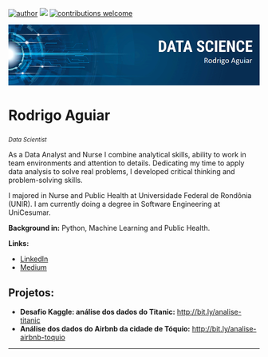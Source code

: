[![author](https://img.shields.io/badge/author-mr--rodd-red.svg)](https://www.linkedin.com/in/rodrigo-r-aguiar-04b62b52/) [![](https://img.shields.io/badge/python-3.9%2B-blue.svg)](https://www.python.org/downloads/release/python-392/) [![contributions welcome](https://img.shields.io/badge/contributions-welcome-brightgreen.svg?style=flat)](https://github.com/mr-rodd/data_science/issues)

<p align="center">
  <img src="banner_DS.png" >
</p>

# Rodrigo Aguiar
<sub> *Data Scientist* </sub>

As a Data Analyst and Nurse I combine analytical skills, ability to work in team environments and attention to details. Dedicating my time to apply data analysis to solve real problems, I developed critical thinking and problem-solving skills.

I majored in Nurse and Public Health at Universidade Federal de Rondônia (UNIR). I am currently doing a degree in Software Engineering at UniCesumar.

**Background in:** Python, Machine Learning and Public Health.

**Links:**
* [LinkedIn](https://www.linkedin.com/in/rodrigo-r-aguiar-04b62b52/)
* [Medium](https://medium.com/@mr-rodd)


## Projetos:

* **Desafio Kaggle: análise dos dados do Titanic:** http://bit.ly/analise-titanic
* **Análise dos dados do Airbnb da cidade de Tóquio:** http://bit.ly/analise-airbnb-toquio
---






